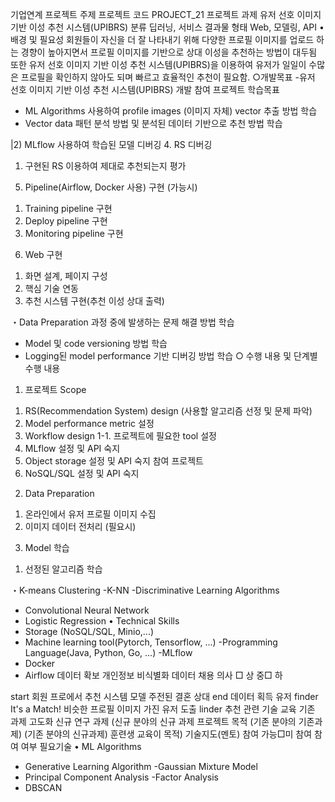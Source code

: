 
기업연계 프로젝트 주제
프로젝트 코드 PROJECT_21
프로젝트 과제
유저 선호 이미지 기반 이성 추천 시스템(UPIBRS)
분류
딥러닝, 서비스
결과물 형태
Web, 모델링, API
• 배경 및 필요성
회원들이 자신을 더 잘 나타내기 위해 다양한 프로필 이미지를 업로드 하는 경향이 높아지면서 프로필 이미지를 기반으로 상대 이성을 추천하는 방법이 대두됨 또한 유저 선호 이미지 기반 이성 추천 시스템(UPIBRS)을 이용하여 유저가 일일이 수많은 프로필을 확인하지 않아도 되며 빠르고 효율적인 추천이 필요함.
○개발목표
-유저 선호 이미지 기반 이성 추천 시스템(UPIBRS) 개발
참여
프로젝트
학습목표
- ML Algorithms 사용하여 profile images (이미지 자체)
vector 추출 방법 학습
- Vector data 패턴 분석 방법 및 분석된 데이터 기반으로
추천 방법 학습

|2) MLflow 사용하여 학습된 모델 디버깅
4. RS 디버깅
1) 구현된 RS 이용하여 제대로 추천되는지 평가
5. Pipeline(Airflow, Docker 사용) 구현 (가능시)
1) Training pipeline 구현
2) Deploy pipeline 구현
3) Monitoring pipeline 구현
6. Web 구현
1) 화면 설계, 페이지 구성
2) 핵심 기술 연동
3) 추천 시스템 구현(추천 이성 상대 출력)


・Data Preparation 과정 중에 발생하는 문제 해결 방법 학습
- Model 및 code versioning 방법 학습
- Logging된 model performance 기반 디버깅 방법 학습
○ 수행 내용 및 단계별 수행 내용
1. 프로젝트 Scope
1) RS(Recommendation System) design
(사용할 알고리즘 선정 및 문제 파악)
2) Model performance metric 설정
3) Workflow design
1-1. 프로젝트에 필요한 tool 설정
1) MLflow 설정 및 API 숙지
2) Object storage 설정 및 API 숙지
참여
프로젝트
3) NoSQL/SQL 설정 및 API 숙지
2. Data Preparation
1) 온라인에서 유저 프로필 이미지 수집
2) 이미지 데이터 전처리 (필요시)
3. Model 학습
1) 선정된 알고리즘 학습


・K-means Clustering
-K-NN
-Discriminative Learning Algorithms
- Convolutional Neural Network
- Logistic Regression
• Technical Skills
- Storage (NoSQL/SQL, Minio,...)
- Machine learning tool(Pytorch, Tensorflow, ...)
-Programming Language(Java, Python, Go, ...)
-MLflow
- Docker
- Airflow
데이터 확보
개인정보 비식별화 데이터
채용 의사
□ 상
중□ 하

start
회원 프로에서
추천 시스템 모델
주전된 결혼 상대
end
데이터 획득
유저
finder
It's a Match!
비슷한 프로필 이미지 가진 유저 도출
linder
추천
관련 기술 교육
기존 과제 고도화
신규 연구 과제
(신규 분야의 신규 과제
프로젝트 목적 (기존 분야의 기존과제) (기존 분야의 신규과제)
훈련생 교육이 목적)
기술지도(멘토)
참여 가능□미 참여
참여 여부
필요기술
• ML Algorithms
- Generative Learning Algorithm
-Gaussian Mixture Model
- Principal Component Analysis
-Factor Analysis
- DBSCAN